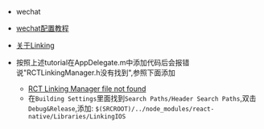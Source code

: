 * wechat

* [wechat配置教程](http://www.lcode.org/%E8%B6%85%E8%AF%A6%E7%BB%86react-native%E5%AE%9E%E7%8E%B0%E5%BE%AE%E4%BF%A1%E5%A5%BD%E5%8F%8B%E6%9C%8B%E5%8F%8B%E5%9C%88%E5%88%86%E4%BA%AB%E5%8A%9F%E8%83%BD-androidios%E5%8F%8C%E5%B9%B3%E5%8F%B0/)
* [关于Linking](http://www.lcode.org/react-native%E6%A8%A1%E5%9D%97%E4%B9%8Blinking%E8%AF%A6%E8%A7%A3%E4%BB%A5%E5%8F%8A%E5%AE%9E%E4%BE%8B-androidios%E5%8F%8C%E5%B9%B3%E5%8F%B0%E9%80%9A/)
* 按照上述tutorial在AppDelegate.m中添加代码后会报错说"RCTLinkingManager.h没有找到",参照下面添加
  * [RCT Linking Manager file not found](http://stackoverflow.com/questions/31860715/rct-linking-manager-file-not-found)
  * 在`Building Settings`里面找到`Search Paths/Header Search Paths`,双击`Debug&Release`,添加:
    `$(SRCROOT)/../node_modules/react-native/Libraries/LinkingIOS`
